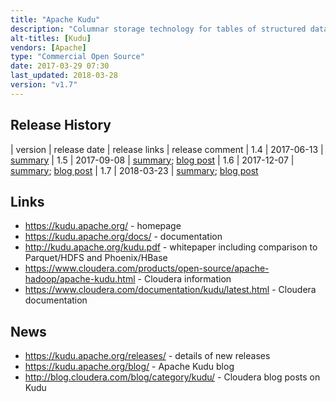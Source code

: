 ```yaml
---
title: "Apache Kudu"
description: "Columnar storage technology for tables of structured data, supporting low latency reads, updates and deletes by primary key, as well as analytical column/table scans.  Provides Java, C++ and Python APIs, is queryable via Impala and Spark SQL, and provides Spark, Flume and MapReduce connectors.  Supports cluster deployments (including co-existence with Hadoop), with tables partitioned into tablets (configurable on a per table basis), with tablets then replicated and distributed across the cluster, using the Raft Consensus Algorithm for consistency.  Also supports variable column encoding (including bit shuffle, run length, dictionary and prefix encoding) and compression. Includes a web UI for reporting operational information, and metrics available from the command line, via HTTP or via a log file.  Started in November 2012, with a initial beta release in September 2015.  Donated to the Apache Foundation in December 2015, graduating in July 2016, with a 1.0 release in September 2016.  Implemented in C++."
alt-titles: [Kudu]
vendors: [Apache]
type: "Commercial Open Source"
date: 2017-03-29 07:30
last_updated: 2018-03-28
version: "v1.7"
---
```

## Release History

| version | release date | release links | release comment
| 1.4 | 2017-06-13 | [summary](http://kudu.apache.org/releases/1.4.0/docs/release_notes.html)
| 1.5 | 2017-09-08 | [summary](http://kudu.apache.org/releases/1.5.0/docs/release_notes.html); [blog post](https://kudu.apache.org/2017/09/08/apache-kudu-1-5-0-released.html)
| 1.6 | 2017-12-07 | [summary](https://kudu.apache.org/releases/1.6.0/docs/release_notes.html); [blog post](https://kudu.apache.org/2017/12/08/apache-kudu-1-6-0-released.html)
| 1.7 | 2018-03-23 | [summary](https://kudu.apache.org/releases/1.7.0/docs/release_notes.html); [blog post](https://kudu.apache.org/2018/03/23/apache-kudu-1-7-0-released.html)

## Links

* <https://kudu.apache.org/> - homepage
* <https://kudu.apache.org/docs/> - documentation
* <http://kudu.apache.org/kudu.pdf> - whitepaper including comparison to Parquet/HDFS and Phoenix/HBase 
* <https://www.cloudera.com/products/open-source/apache-hadoop/apache-kudu.html> - Cloudera information
* <https://www.cloudera.com/documentation/kudu/latest.html> - Cloudera documentation

## News

* <https://kudu.apache.org/releases/> - details of new releases
* <https://kudu.apache.org/blog/> - Apache Kudu blog
* <http://blog.cloudera.com/blog/category/kudu/> - Cloudera blog posts on Kudu